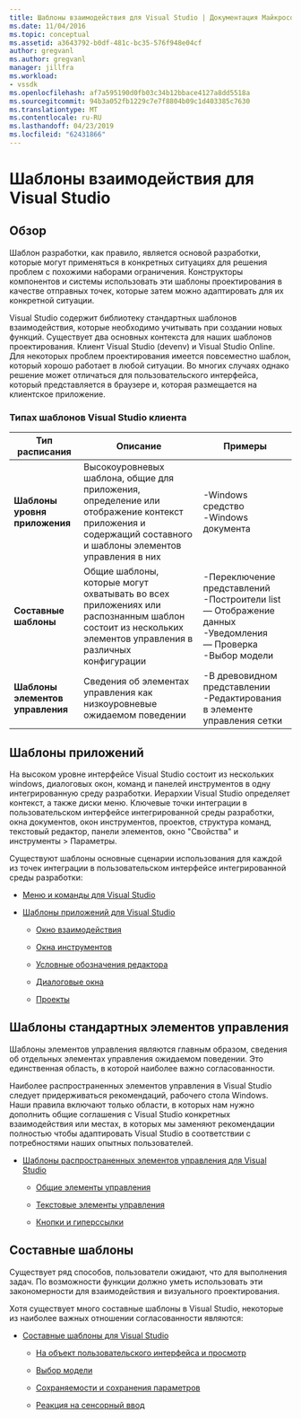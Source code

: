 ```yaml
---
title: Шаблоны взаимодействия для Visual Studio | Документация Майкрософт
ms.date: 11/04/2016
ms.topic: conceptual
ms.assetid: a3643792-b0df-481c-bc35-576f948e04cf
author: gregvanl
ms.author: gregvanl
manager: jillfra
ms.workload:
- vssdk
ms.openlocfilehash: af7a595190d0fb03c34b12bbace4127a8dd5518a
ms.sourcegitcommit: 94b3a052fb1229c7e7f8804b09c1d403385c7630
ms.translationtype: MT
ms.contentlocale: ru-RU
ms.lasthandoff: 04/23/2019
ms.locfileid: "62431866"
---
```

# <a name="interaction-patterns-for-visual-studio"></a>Шаблоны взаимодействия для Visual Studio
## <a name="overview"></a>Обзор
 Шаблон разработки, как правило, является основой разработки, которые могут применяться в конкретных ситуациях для решения проблем с похожими наборами ограничения. Конструкторы компонентов и системы использовать эти шаблоны проектирования в качестве отправных точек, которые затем можно адаптировать для их конкретной ситуации.

 Visual Studio содержит библиотеку стандартных шаблонов взаимодействия, которые необходимо учитывать при создании новых функций. Существует два основных контекста для наших шаблонов проектирования. Клиент Visual Studio (devenv) и Visual Studio Online. Для некоторых проблем проектирования имеется повсеместно шаблон, который хорошо работает в любой ситуации. Во многих случаях однако решение может отличаться для пользовательского интерфейса, который представляется в браузере и, которая размещается на клиентское приложение.

### <a name="visual-studio-client-pattern-types"></a>Типах шаблонов Visual Studio клиента

|Тип расписания|Описание|Примеры|
|------------------|-----------------|--------------|
|**Шаблоны уровня приложения**|Высокоуровневых шаблона, общие для приложения, определение или отображение контекст приложения и содержащий составного и шаблоны элементов управления в них|-Windows средство<br />-Windows документа|
|**Составные шаблоны**|Общие шаблоны, которые могут охватывать во всех приложениях или распознанным шаблон состоит из нескольких элементов управления в различных конфигурации|-Переключение представлений<br />-Построители list<br />— Отображение данных<br />-Уведомления<br />— Проверка<br />-Выбор модели|
|**Шаблоны элементов управления**|Сведения об элементах управления как низкоуровневые ожидаемом поведении|-В древовидном представлении<br />-Редактирования в элементе управления сетки|

## <a name="application-patterns"></a>Шаблоны приложений
 На высоком уровне интерфейсе Visual Studio состоит из нескольких windows, диалоговых окон, команд и панелей инструментов в одну интегрированную среду разработки. Иерархии Visual Studio определяет контекст, а также диски меню. Ключевые точки интеграции в пользовательском интерфейсе интегрированной среды разработки, окна документов, окон инструментов, проектов, структура команд, текстовый редактор, панели элементов, окно "Свойства" и инструменты > Параметры.

 Существуют шаблоны основные сценарии использования для каждой из точек интеграции в пользовательском интерфейсе интегрированной среды разработки:

- [Меню и команды для Visual Studio](../../extensibility/ux-guidelines/menus-and-commands-for-visual-studio.md)

- [Шаблоны приложений для Visual Studio](../../extensibility/ux-guidelines/application-patterns-for-visual-studio.md)

    - [Окно взаимодействия](../../extensibility/ux-guidelines/application-patterns-for-visual-studio.md#BKMK_WindowInteractions)

    - [Окна инструментов](../../extensibility/ux-guidelines/application-patterns-for-visual-studio.md#BKMK_ToolWindows)

    - [Условные обозначения редактора](../../extensibility/ux-guidelines/application-patterns-for-visual-studio.md#BKMK_DocumentEditorConventions)

    - [Диалоговые окна](../../extensibility/ux-guidelines/application-patterns-for-visual-studio.md#BKMK_Dialogs)

    - [Проекты](../../extensibility/ux-guidelines/application-patterns-for-visual-studio.md#BKMK_Projects)

## <a name="common-control-patterns"></a>Шаблоны стандартных элементов управления
 Шаблоны элементов управления являются главным образом, сведения об отдельных элементах управления ожидаемом поведении. Это единственная область, в которой наиболее важно согласованности.

 Наиболее распространенных элементов управления в Visual Studio следует придерживаться рекомендаций, рабочего стола Windows. Наши правила включают только области, в которых нам нужно дополнить общие соглашения с Visual Studio конкретных взаимодействия или местах, в которых мы заменяют рекомендации полностью чтобы адаптировать Visual Studio в соответствии с потребностями наших опытных пользователей.

- [Шаблоны распространенных элементов управления для Visual Studio](../../extensibility/ux-guidelines/common-control-patterns-for-visual-studio.md)

    - [Общие элементы управления](../../extensibility/ux-guidelines/common-control-patterns-for-visual-studio.md#BKMK_CommonControls)

    - [Текстовые элементы управления](../../extensibility/ux-guidelines/common-control-patterns-for-visual-studio.md#BKMK_TextControls)

    - [Кнопки и гиперссылки](../../extensibility/ux-guidelines/common-control-patterns-for-visual-studio.md#BKMK_ButtonsAndHyperlinks)

## <a name="composite-patterns"></a>Составные шаблоны
 Существует ряд способов, пользователи ожидают, что для выполнения задач. По возможности функции должно уметь использовать эти закономерности для взаимодействия и визуального проектирования.

 Хотя существует много составные шаблоны в Visual Studio, некоторые из наиболее важных отношении согласованности являются:

- [Составные шаблоны для Visual Studio](../../extensibility/ux-guidelines/composite-patterns-for-visual-studio.md)

    - [На объект пользовательского интерфейса и просмотр](../../extensibility/ux-guidelines/composite-patterns-for-visual-studio.md#BKMK_OnObjectUI)

    - [Выбор модели](../../extensibility/ux-guidelines/composite-patterns-for-visual-studio.md#BKMK_SelectionModels)

    - [Сохраняемости и сохранения параметров](../../extensibility/ux-guidelines/composite-patterns-for-visual-studio.md#BKMK_PersistenceAndSavingSettings)

    - [Реакция на сенсорный ввод](../../extensibility/ux-guidelines/composite-patterns-for-visual-studio.md#BKMK_TouchInput)